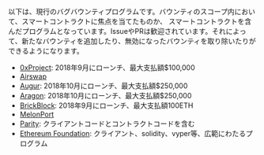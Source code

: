
以下は、現行のバグバウンティプログラムです。バウンティのスコープ内において、スマートコントラクトに焦点を当てたものか、
スマートコントラクトを含んだプログラムとなっています。IssueやPRは歓迎されています。それによって、新たなバウンティを追加したり、無効になったバウンティを取り除いたりができるようになります。

* [0xProject](https://0xproject.com/wiki#Bug-Bounty): 2018年9月にローンチ、最大支払額$100,000
* [Airswap](https://medium.com/fluidity/smart-contracts-and-bug-bounty-ad75733eb53)
* [Augur](https://www.augur.net/bounty/): 2018年10月にローンチ、最大支払額$250,000
* [Aragon](https://wiki.aragon.org/dev/bug_bounty/): 2018年10月にローンチ、最大支払額$250,000
* [BrickBlock](https://blog.brickblock.io/join-the-brickblock-bug-bounty-program-7b431f2bcc02): 2018年9月にローンチ、最大支払額100ETH
* [MelonPort](https://melonport.com/bug-bounty)
* [Parity](https://www.parity.io/bug-bounty/): クライアントコードとコントラクトコードを含む
* [Ethereum Foundation](https://bounty.ethereum.org/#bounty-scope): クライアント、solidity、vyper等、広範にわたるプログラム




